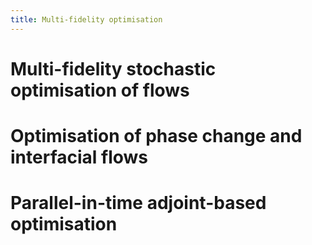 ```yaml
---
title: Multi-fidelity optimisation
---
```


# Multi-fidelity stochastic optimisation of flows

# Optimisation of phase change and interfacial flows

# Parallel-in-time adjoint-based optimisation
